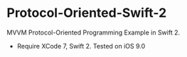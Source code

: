 # Protocol-Oriented-Swift-2
MVVM Protocol-Oriented Programming Example in Swift 2.

- Require XCode 7, Swift 2.
Tested on iOS 9.0
